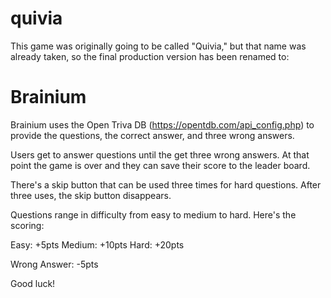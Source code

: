 # quivia

This game was originally going to be called "Quivia," but that name was already taken, so the final production version has been renamed to:

# Brainium

Brainium uses the Open Triva DB (https://opentdb.com/api_config.php) to provide the questions, the correct answer, and three wrong answers.

Users get to answer questions until the get three wrong answers. At that point the game is over and they can save their score to the leader board.

There's a skip button that can be used three times for hard questions. After three uses, the skip button disappears.

Questions range in difficulty from easy to medium to hard.  Here's the scoring:

Easy: +5pts
Medium: +10pts
Hard: +20pts

Wrong Answer: -5pts

Good luck!

